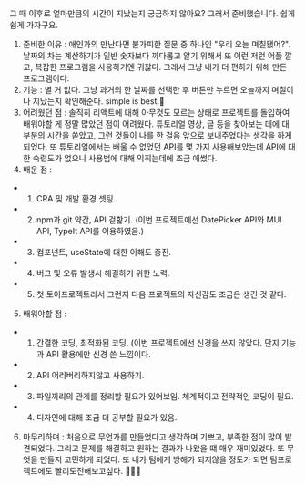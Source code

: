그 때 이후로 얼마만큼의 시간이 지났는지 궁금하지 않아요? 
그래서 준비했습니다. 쉽게쉽게 가자구요.

1. 준비한 이유 : 애인과의 만난다면 불가피한 질문 중 하나인 "우리 오늘 며칠됐어?". 날짜의 차는 계산하기가 일반 숫자보다 까다롭고 알기 위해서 또 이런 저런 어플 깔고, 복잡한 프로그램을 사용하기엔 귀찮다. 그래서 그냥 내가 더 편하기 위해 만든 프로그램이다.
2. 기능 : 별 거 없다. 그냥 과거의 한 날짜를 선택한 후 버튼만 누르면 오늘까지 며칠이나 지났는지 확인해준다. simple is best.🤩
3. 어려웠던 점 : 솔직히 리액트에 대해 아무것도 모르는 상태로 프로젝트를 돌입하여 배워야할 게 정말 많았던 점이 어려웠다. 튜토리얼 영상, 글 등을 찾아보는 데에 대부분의 시간을 쏟았고, 그런 것들이 나를 한 걸음 앞으로 보내주었다는 생각을 하게되었다. 또 튜토리얼에서는 배울 수 없었던 API를 몇 가지 사용해보았는데 API에 대한 숙련도가 없으니 사용법에 대해 익히는데에 조금 애썼다.
4. 배운 점 : 
  - 1) CRA 및 개발 환경 셋팅.
  - 2) npm과 git 약간, API 겉핥기. (이번 프로젝트에선 DatePicker API와 MUI API, TypeIt API를 이용하였음.)
  - 3) 컴포넌트, useState에 대한 이해도 증진.
  - 4) 버그 및 오류 발생시 해결하기 위한 노력.
  - 5) 첫 토이프로젝트라서 그런지 다음 프로젝트의 자신감도 조금은 생긴 것 같다.
5. 배워야할 점 :
  - 1) 간결한 코딩, 최적화된 코딩. (이번 프로젝트에선 신경을 쓰지 않았다. 단지 기능과 API 활용에만 신경 쓴 느낌이다. 
  - 2) API 어리버리하지않고 사용하기. 
  - 3) 파일끼리의 관계를 정리할 필요가 있어보임. 쳬계적이고 전략적인 코딩이 필요.
  - 4) 디자인에 대해 조금 더 공부할 필요가 있음.
6. 마무리하며 : 처음으로 무언가를 만들었다고 생각하며 기쁘고, 부족한 점이 많이 발견되었다. 그리고 문제를 해결하고 원하는 결과가 나왔을 떄 매우 재미있었다. 또 무엇을 만들지 고민하게 되었다. 또 내가 팀에게 방해가 되지않을 정도가 되면 팀프로젝트에도 빨리도전해보고싶다. 🐌🐌🐌
